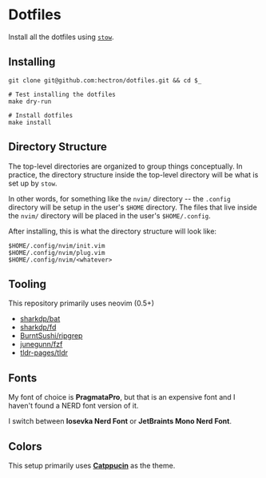 # Dotfiles

Install all the dotfiles using [`stow`](https://www.gnu.org/software/stow/manual/stow.html).

## Installing

```shell
git clone git@github.com:hectron/dotfiles.git && cd $_

# Test installing the dotfiles
make dry-run

# Install dotfiles
make install
```

## Directory Structure

The top-level directories are organized to group things conceptually. In practice, the directory structure inside the
top-level directory will be what is set up by `stow`.

In other words, for something like the `nvim/` directory -- the `.config` directory will be setup in the user's `$HOME`
directory. The files that live inside the `nvim/` directory will be placed in the user's `$HOME/.config`.

After installing, this is what the directory structure will look like:

```shell
$HOME/.config/nvim/init.vim
$HOME/.config/nvim/plug.vim
$HOME/.config/nvim/<whatever>
```

## Tooling

This repository primarily uses neovim (0.5+)

- [sharkdp/bat](https://github.com/sharkdp/bat)
- [sharkdp/fd](https://github.com/sharkdp/fd)
- [BurntSushi/ripgrep](https://github.com/BurntSushi/ripgrep)
- [junegunn/fzf](https://github.com/junegunn/fzf)
- [tldr-pages/tldr](https://github.com/tldr-pages/tldr)

## Fonts

My font of choice is **PragmataPro**, but that is an expensive font and I haven't found a NERD font version of it.

I switch between **Iosevka Nerd Font** or **JetBraints Mono Nerd Font**.

## Colors

This setup primarily uses [**Catppucin**](https://github.com/catppuccin/nvim) as the theme.
